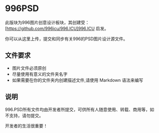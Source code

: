 # 996PSD

此版块为996图片创意设计板块，其创建受：[https://github.com/996icu/996.ICU]996.ICU 启发。

你可以从这里上传，提交和同步有关996的PSD图片设计源文件。

## 文件要求

* 图片文件必须原创
* 尽量使用有意义的文件夹名字
* 如果需要在你的文件夹内创建描述文件,请使用 Markdown 语法来编写

## 说明

996.PSD所有文件均由开发者所提交，可供所有人随意使用、转载、商用等，如不支持，请勿提交。

开发者的生活很重要！
